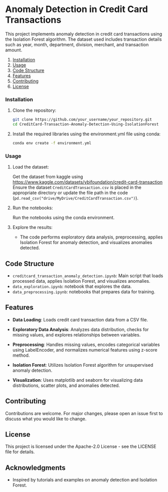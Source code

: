 # Anomaly Detection in Credit Card Transactions

This project implements anomaly detection in credit card transactions using the Isolation Forest algorithm. The dataset used includes transaction details such as year, month, department, division, merchant, and transaction amount.

1. [Installation](#installation)
2. [Usage](#usage)
3. [Code Structure](#code-structure)
4. [Features](#Ffeatures)
5. [Contributing](#contributing)
6. [License](#license)

### Installation

1. Clone the repository:

   ```bash
   git clone https://github.com/your_username/your_repository.git
   cd CreditCard-Transaction-Anomaly-Detection-Using-IsolationForest
   ```

2. Install the required libraries using the environment.yml file using conda:
   ```bash
   conda env create -f environment.yml
   ```

### Usage

1. Load the dataset:
   
   Get the dataset from kaggle using https://www.kaggle.com/datasets/ybifoundation/credit-card-transaction
   Ensure the dataset `CreditCardTransaction.csv` is placed in the appropriate directory or update the file path in the code (`pd.read_csv("drive/MyDrive/CreditCardTransaction.csv")`).

2. Run the notebooks:
   
   Run the notebooks using the conda environment.

4. Explore the results:
   
   - The code performs exploratory data analysis, preprocessing, applies Isolation Forest for anomaly detection, and visualizes anomalies detected.

## Code Structure

- `creditcard_transaction_anomaly_detection.ipynb`: Main script that loads processed data, applies Isolation Forest, and visualizes anomalies.
- `data_exploration.ipynb`: notebook that explores the data.
- `data_preprocessing.ipynb`: notebooks that prepares data for training.

  
## Features

- **Data Loading**: Loads credit card transaction data from a CSV file.
  
- **Exploratory Data Analysis**: Analyzes data distribution, checks for missing values, and explores relationships between variables.
  
- **Preprocessing**: Handles missing values, encodes categorical variables using LabelEncoder, and normalizes numerical features using z-score method.
  
- **Isolation Forest**: Utilizes Isolation Forest algorithm for unsupervised anomaly detection.
  
- **Visualization**: Uses matplotlib and seaborn for visualizing data distributions, scatter plots, and anomalies detected.

## Contributing

Contributions are welcome. For major changes, please open an issue first to discuss what you would like to change.

## License

This project is licensed under the Apache-2.0 License - see the LICENSE file for details.

## Acknowledgments

- Inspired by tutorials and examples on anomaly detection and Isolation Forest.
